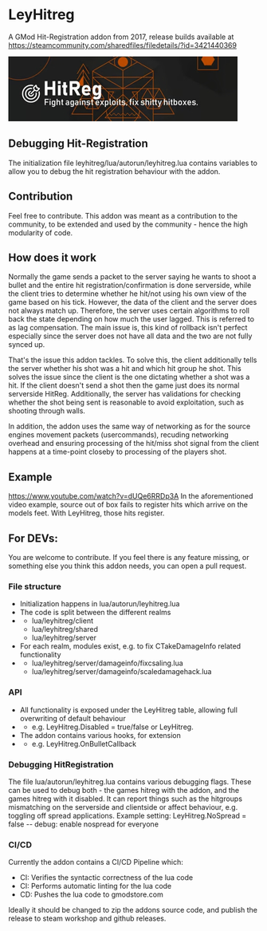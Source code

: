 # LeyHitreg
A GMod Hit-Registration addon from 2017, release builds available at https://steamcommunity.com/sharedfiles/filedetails/?id=3421440369

![Banner Image](assets/banner.jpg)

## Debugging Hit-Registration
The initialization file leyhitreg/lua/autorun/leyhitreg.lua contains variables to allow you to debug the hit registration behaviour with the addon.

## Contribution
Feel free to contribute.
This addon was meant as a contribution to the community, to be extended and used by the community - hence the high modularity of code.


## How does it work
Normally the game sends a packet to the server saying he wants to shoot a bullet and the entire hit registration/confirmation is done serverside, while the client tries to determine whether he hit/not using his own view of the game based on his tick. However, the data of the client and the server does not always match up. Therefore, the server uses certain algorithms to roll back the state depending on how much the user lagged. This is referred to as lag compensation. The main issue is, this kind of rollback isn't perfect especially since the server does not have all data and the two are not fully synced up.

That's the issue this addon tackles. To solve this, the client additionally tells the server whether his shot was a hit and which hit group he shot. This solves the issue since the client is the one dictating whether a shot was a hit. If the client doesn't send a shot then the game just does its normal serverside HitReg. Additionally, the server has validations for checking whether the shot being sent is reasonable to avoid exploitation, such as shooting through walls.

In addition, the addon uses the same way of networking as for the source engines movement packets (usercommands), recuding networking overhead and ensuring processing of the hit/miss shot signal from the client happens at a time-point closeby to processing of the players shot.

## Example
https://www.youtube.com/watch?v=dUQe6RRDp3A
In the aforementioned video example, source out of box fails to register hits which arrive on the models feet. With LeyHitreg, those hits register.

## For DEVs:
You are welcome to contribute. If you feel there is any feature missing, or something else you think this addon needs, you can open a pull request.

### File structure
- Initialization happens in lua/autorun/leyhitreg.lua
- The code is split between the different realms
- - lua/leyhitreg/client
  - lua/leyhitreg/shared
  - lua/leyhitreg/server
 - For each realm, modules exist, e.g. to fix CTakeDamageInfo related functionality
 - -  lua/leyhitreg/server/damageinfo/fixcsaling.lua
   -  lua/leyhitreg/server/damageinfo/scaledamagehack.lua
### API
- All functionality is exposed under the LeyHitreg table, allowing full overwriting of default behaviour
- - e.g. LeyHitreg.Disabled = true/false or LeyHitreg.
- The addon contains various hooks, for extension
- - e.g. LeyHitreg.OnBulletCallback
### Debugging HitRegistration
The file lua/autorun/leyhitreg.lua contains various debugging flags.
These can be used to debug both - the games hitreg with the addon, and the games hitreg with it disabled.
It can report things such as the hitgroups mismatching on the serverside and clientside or affect behaviour, e.g. toggling off spread applications.
Example setting:
LeyHitreg.NoSpread = false -- debug: enable nospread for everyone
### CI/CD
Currently the addon contains a CI/CD Pipeline which:

- CI: Verifies the syntactic correctness of the lua code
- CI: Performs automatic linting for the lua code
- CD: Pushes the lua code to gmodstore.com

Ideally it should be changed to zip the addons source code, and publish the release to steam workshop and github releases.
